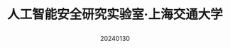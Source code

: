 ---
# Leave the homepage title empty to use the site title
title: |
    人工智能安全研究实验室·上海交通大学
date: 20240130
type: landing

sections:
  - block: hero
    content:
      title: |
        实验室概况
      image:
        filename: welcome.jpg
      text: |
        <br>
        
        实验室主要研究人工智能系统的安全性与人工智能技术在内容安全中的应用。主要研究方向包括（1）人工智能模型安全：深度神经网络版权溯源和完整性检验、模型水印和指纹的性能界限分析。（2）人工智能生成内容安全：具备可迁移性的深度伪造内容识别、生成多媒体内容模型的版权安全性分析。（3）生物特征信息的分析：基于大型预训练的唇读模型、不依赖预设内容的唇语特征身份识别等。实验室近年在相关领域国际顶刊顶会如IEEE TIFS，IEEE TCSVT，ICCV，IJCAI，AAAI等发表论文50余篇，多次承担国家自然科学基金研究，参与华为、奇安信、蚂蚁等横向课题数项。
        
  
  - block: collection
    content:
      title: 最新成果
      subtitle:
      text:
      count: 3
      filters:
        author: ''
        category: ''
        exclude_featured: false
        publication_type: ''
        tag: ''
      offset: 0
      order: desc
      page_type: publication
    design:
      view: card
      columns: '1'
  
  - block: markdown
    content:
      title:
      subtitle:
      text: |
        {{% cta cta_link="./member/" cta_text="实验室成员 →" %}}
    design:
      columns: '1'
---